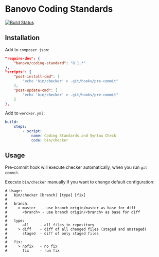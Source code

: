 # Banovo Coding Standards

[![Build Status](https://travis-ci.org/banovo/coding-standards.svg?branch=master)](https://travis-ci.org/banovo/coding-standards)

## Installation

Add to `composer.json`:

```json
"require-dev": {
    "banovo/coding-standard": "0.1.*"
},
"scripts": {
    "post-install-cmd": [            
        "echo 'bin/checker' > .git/hooks/pre-commit"
    ],
    "post-update-cmd": [
        "echo 'bin/checker' > .git/hooks/pre-commit"
    ]
},

```

Add to `wercker.yml`:

```yml
build:
    steps:
        - script:
            name: Coding Standards and Syntax Check
            code: bin/checker
```

## Usage

Pre-commit hook will execute checker automatically, 
when you run `git commit`. 

Execute `bin/checker` manually if you want to change default configuration:

```
# Usage:
#   bin/checker [branch] [type] [fix]
#
#   branch:
#     > master   - use branch origin/master as base for diff
#       <branch> - use branch origin/<branch> as base for diff
#
#   type:
#       all     - all files in repository
#     > diff    - diff of all changed files (staged and unstaged)
#       staged  - diff of only staged files
#
#   fix:
#     > nofix   - no fix
#       fix     - run fix
```
